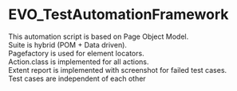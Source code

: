 # EVO_TestAutomationFramework

This automation script is based on Page Object Model.
<br>Suite is hybrid (POM + Data driven).
<br>Pagefactory is used for element locators.
<br>Action.class is implemented for all actions.
<br>Extent report is implemented with screenshot for failed test cases.
<br>Test cases are independent of each other
